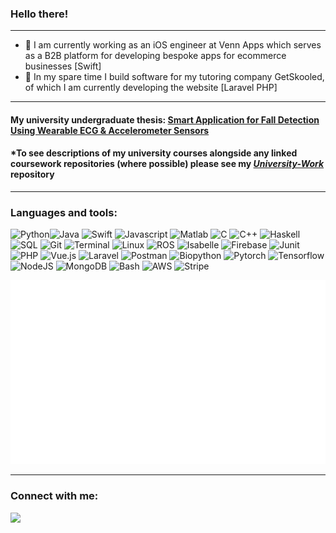 ### Hello there!
<hr>

- 🌱 I am currently working as an iOS engineer at Venn Apps which serves as a B2B platform for developing bespoke apps for ecommerce businesses [Swift]
- 🔭 In my spare time I build software for my tutoring company GetSkooled, of which I am currently developing the website [Laravel PHP]

<hr>

#### My university undergraduate thesis: [Smart Application for Fall Detection Using Wearable ECG & Accelerometer Sensors](https://arxiv.org/abs/2207.00008)

#### *To see descriptions of my university courses alongside any linked coursework repositories (where possible) please see my <em>[University-Work](https://github.com/hwixley/University-Work)</em> repository<br>
<hr>

### Languages and tools:

<img src="https://img.icons8.com/color/48/000000/python.png" alt="Python" width="26px"><img src="https://img.icons8.com/color/48/000000/java-coffee-cup-logo.png" alt="Java" width="26px">
<img src="https://miro.medium.com/max/1138/1*6-G_o5PZSzppyfdLTbFu-A.png" alt="Swift" width="26px">
<img src="https://img.icons8.com/color/64/000000/javascript.png" alt="Javascript" width="26px">
<img src="https://img.icons8.com/fluent/48/000000/matlab.png" alt="Matlab" width="26px">
<img src="https://upload.wikimedia.org/wikipedia/commons/thumb/1/18/C_Programming_Language.svg/926px-C_Programming_Language.svg.png" alt="C" width="26px">
<img src="https://upload.wikimedia.org/wikipedia/commons/thumb/1/18/ISO_C%2B%2B_Logo.svg/1822px-ISO_C%2B%2B_Logo.svg.png" alt="C++" width="26px">
<img src="https://img.icons8.com/color/48/000000/haskell.png" alt="Haskell" width="26px">
<img src="https://bs-uploads.toptal.io/blackfish-uploads/components/skill_page/content/logo_file/logo/195568/sql-64a6e0f07773cf17581e76ca09e17dbc.png" alt="SQL" width="26px">
<img src="https://www.pngrepo.com/png/312259/512/github.png" alt="Git" width="26px">
<img src="https://img.icons8.com/plasticine/64/000000/console.png" alt="Terminal" width="26px">
<img src="https://img.icons8.com/color/48/000000/linux.png" alt="Linux" width="26px">
<img src="https://upload.wikimedia.org/wikipedia/commons/1/15/Robot_Operating_System_logo.svg" alt="ROS" width="20px">
<img src="https://isabelle.in.tum.de/img/isabelle.png" alt="Isabelle" width="26px">
<img src="https://www.codex.academy/img/tech-logos/firebase.png" alt="Firebase" width="26px">
<img src="https://avatars.githubusercontent.com/u/874086?s=280&v=4" alt="Junit" width="26px">
<img src="https://cdn.iconscout.com/icon/free/png-256/php-3629567-3032350.png" alt="PHP" width="30px">
<img src="https://upload.wikimedia.org/wikipedia/commons/thumb/9/95/Vue.js_Logo_2.svg/1200px-Vue.js_Logo_2.svg.png" alt="Vue.js" width="26px">
<img src="https://upload.wikimedia.org/wikipedia/commons/thumb/9/9a/Laravel.svg/1200px-Laravel.svg.png" alt="Laravel" width="26px">
<img src="https://res.cloudinary.com/postman/image/upload/t_team_logo/v1/team/2893aede23f01bfcbd2319326bc96a6ed0524eba759745ed6d73405a3a8b67a8" alt="Postman" width="26px">
<img src="https://biopython.org/assets/images/biopython_logo_white.png" alt="Biopython" height="26px">
<img src="https://pytorch.org/assets/images/pytorch-logo.png" alt="Pytorch" width="26px">
<img src="https://cdn-images-1.medium.com/max/1200/1*iDQvKoz7gGHc6YXqvqWWZQ.png" alt="Tensorflow" width="26px">
<img src="https://pluralsight2.imgix.net/paths/images/nodejs-45adbe594d.png" alt="NodeJS" width="26px">
<img src="https://cdn.icon-icons.com/icons2/2415/PNG/512/mongodb_plain_wordmark_logo_icon_146423.png" alt="MongoDB" width="26px">
<img src="https://orion42.net/wp-content/uploads/2019/10/full_colored_dark_green42.png" alt="Bash" width="26px">
<img src="https://upload.wikimedia.org/wikipedia/commons/thumb/9/93/Amazon_Web_Services_Logo.svg/2560px-Amazon_Web_Services_Logo.svg.png" alt="AWS" width="26px">
<img src="https://cdn.iconscout.com/icon/free/png-256/stripe-2-498440.png" alt="Stripe" width="26px">
<!-- <img src="https://upload.wikimedia.org/wikipedia/commons/thumb/0/05/Go_Logo_Blue.svg/1200px-Go_Logo_Blue.svg.png" alt="Golang" width="50px"> -->

<!-- [![Top Langs](https://github-readme-stats.vercel.app/api/top-langs/?username=hwixley&layout=compact&langs_count=8)](https://github.com/anuraghazra/github-readme-stats) -->
<!-- ![](https://github.com/hwixley/github-stats/blob/master/generated/overview.svg) -->
![](https://github.com/hwixley/github-stats/blob/master/generated/languages.svg)

<hr>

### Connect with me:
[<img align="left" width="22px" src="https://img.icons8.com/fluent/48/000000/linkedin.png" />][linkedin]

[linkedin]: https://www.linkedin.com/in/harry-wixley/
